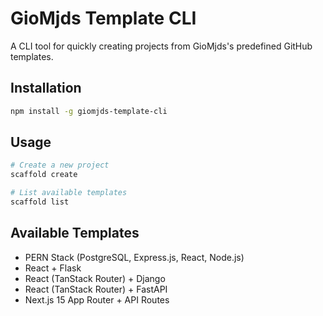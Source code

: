 # GioMjds Template CLI

A CLI tool for quickly creating projects from GioMjds's predefined GitHub templates.

## Installation

```bash
npm install -g giomjds-template-cli
```

## Usage

```bash
# Create a new project
scaffold create

# List available templates
scaffold list
```

## Available Templates

- PERN Stack (PostgreSQL, Express.js, React, Node.js)
- React + Flask
- React (TanStack Router) + Django
- React (TanStack Router) + FastAPI
- Next.js 15 App Router + API Routes
